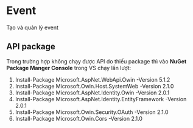 # Event
Tạo và quản lý event
## API package
Trong trường hợp không chạy được API do thiếu package thì vào **NuGet Package Manger Console** trong VS chạy lần lượt:
1. Install-Package Microsoft.AspNet.WebApi.Owin -Version 5.1.2
2. Install-Package Microsoft.Owin.Host.SystemWeb -Version 2.1.0
3. Install-Package Microsoft.AspNet.Identity.Owin -Version 2.0.1
4. Install-Package Microsoft.AspNet.Identity.EntityFramework -Version 2.0.1
5. Install-Package Microsoft.Owin.Security.OAuth -Version 2.1.0
6. Install-Package Microsoft.Owin.Cors -Version 2.1.0


